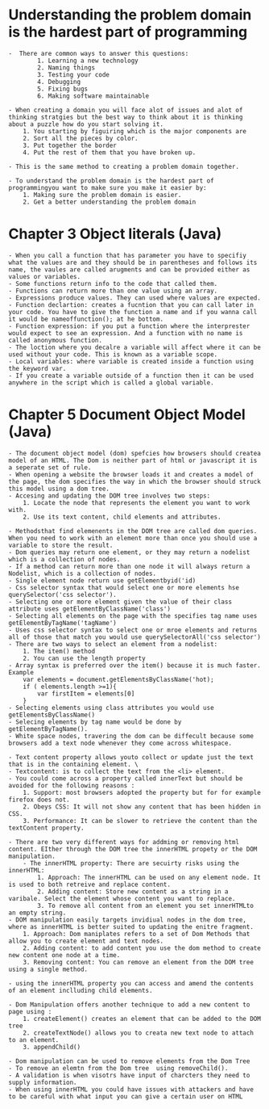 # Understanding the problem domain is the hardest part of programming

    -  There are common ways to answer this questions: 
            1. Learning a new technology
            2. Naming things
            3. Testing your code
            4. Debugging
            5. Fixing bugs
            6. Making software maintainable

    - When creating a domain you will face alot of issues and alot of thinking stratgies but the best way to think about it is thinking about a puzzle how do you start solving it.
        1. You starting by figuiring which is the major components are 
        2. Sort all the pieces by color.
        3. Put together the border
        4. Put the rest of them that you have broken up. 

    - This is the same method to creating a problem domain together. 

    - To understand the problem domain is the hardest part of programmingyou want to make sure you make it easier by:
        1. Making sure the problem domain is easier.
        2. Get a better understanding the problem domain 

# Chapter 3 Object literals (Java)

    - When you call a function that has parameter you have to specifiy what the values are and they should be in parentheses and follows its name, the vaules are called arugments and can be provided either as values or variables.
    - Some functions return info to the code that called them. 
    - Functions can return more than one value using an array.
    - Expressions produce values. They can used where values are expected. 
    - Function declartion: creates a fucntion that you can call later in your code. You have to give the function a name and if you wanna call it would be nameoffunction(); at he bottom.
    - Function expression: if you put a function where the interprester would expect to see an expression. And a function with no name is called anonymous function. 
    - The loction where you decalre a variable will affect where it can be used without your code. This is known as a variable scope. 
    - Local variables: where variable is created inside a function using the keyword var. 
    - If you create a variable outside of a function then it can be used anywhere in the script which is called a global variable. 




# Chapter 5 Document Object Model (Java)

    - The document object model (dom) spefcies how browsers should createa model of an HTML. The Dom is neither part of html or javascript it is a seperate set of rule. 
    - When opening a website the browser loads it and creates a model of the page, the dom specifies the way in which the browser should struck this model using a dom tree. 
    - Accesing and updating the DOM tree involves two steps:     
        1. Locate the node that represents the element you want to work with. 
        2. Use its text content, child elements and attributes. 

    - Methodsthat find elemenents in the DOM tree are called dom queries. When you need to work with an element more than once you should use a variable to store the result. 
    - Dom queries may return one element, or they may return a nodelist which is a collection of nodes. 
    - If a method can return more than one node it will always return a Nodelist, which is a collection of nodes. 
    - Single element node return use getElementbyid('id)
    - Css selector syntax that would select one or more elements hse querySelector('css selector').
    - Selecting one or more element given the value of their class attribute uses getElementByClassName('class')
    - Selecting all elements on the page with the specifies tag name uses getElementByTagName('tagName')
    - Uses css selector syntax to select one or mroe elements and returns all of those that match you would use querySelectorAll('css selector')
    - There are two ways to select an element from a nodelist: 
        1. The item() method
        2. You can use the length property 
    - Array syntax is preferred over the item() because it is much faster. Example 
        var elements = document.getElementsByClassName('hot);
        if ( elements.length >=1){
            var firstItem = elements[0]
        }
    - Selecting elements using class attributes you would use getElementsByClassName()
    - Selecing elements by tag name would be done by getElementByTagName().
    - White space nodes, travering the dom can be diffecult because some browsers add a text node whenever they come across whitespace.

    - Text content property allows youto collect or update just the text that is in the containing element. \
    - Textcontent: is to collect the text from the <li> element. 
    - You could come across a property called innerText but should be avoided for the following reasons :
        1. Support: most browsers adopted the property but for for example firefox does not. 
        2. Obeys CSS: It will not show any content that has been hidden in CSS.
        3. Performance: It can be slower to retrieve the content than the textContent property. 

    - There are two very different ways for addming or removing html content. EIther through the DOM tree the innerHTML propety or the DOM manipulation.
        - The innerHTML property: There are secuirty risks using the innerHTML:
            1. Approach: The innerHTML can be used on any element node. It is used to both retreive and replace content.
            2. Adding content: Store new content as a string in a varibale. Select the element whose content you want to replace. 
            3. To remove all content from an element you set innerHTMLto an empty string.
    - DOM manipulation easily targets invidiual nodes in the dom tree, where as innerHTML is better suited to updating the enitre fragment.
        1. Approach: Dom maniplates refers to a set of Dom Methods that allow you to create element and text nodes. 
        2. Adding content: to add content you use the dom method to create new content one node at a time. 
        3. Removing content: You can remove an element from the DOM tree using a single method.

    - using the innerHTML property you can access and amend the contents of an element inclluding child elements. 

    - Dom Manipulation offers another technique to add a new content to page using :
        1. createElement() creates an element that can be added to the DOM tree
        2. createTextNode() allows you to creata new text node to attach to an element.
        3. appendChild()

    - Dom manipulation can be used to remove elements from the Dom Tree
    - To remove an elemtn from the Dom tree  using removeChild(). 
    - A validation is when visotrs have input of charcters they need to supply information. 
    - When using innerHTML you could have issues with attackers and have to be careful with what input you can give a certain user on HTML


